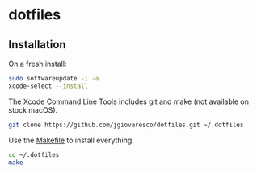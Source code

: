 # dotfiles

## Installation

On a fresh install:

```bash
sudo softwareupdate -i -a
xcode-select --install
```

The Xcode Command Line Tools includes git and make (not available on stock macOS).

```bash
git clone https://github.com/jgiovaresco/dotfiles.git ~/.dotfiles
```

Use the [Makefile](./Makefile) to install everything.

```bash
cd ~/.dotfiles
make
```
